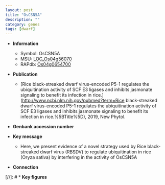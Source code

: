 ```yaml
---
layout: post
title: "OsCSN5A"
description: ""
category: genes
tags: [dwarf]
---
```


* **Information**  
    + Symbol: OsCSN5A  
    + MSU: [LOC_Os04g56070](http://rice.uga.edu/cgi-bin/ORF_infopage.cgi?orf=LOC_Os04g56070)  
    + RAPdb: [Os04g0654700](https://rapdb.dna.affrc.go.jp/locus/?name=Os04g0654700)  

* **Publication**  
    + [Rice black-streaked dwarf virus-encoded P5-1 regulates the ubiquitination activity of SCF E3 ligases and inhibits jasmonate signaling to benefit its infection in rice.](http://www.ncbi.nlm.nih.gov/pubmed?term=Rice black-streaked dwarf virus-encoded P5-1 regulates the ubiquitination activity of SCF E3 ligases and inhibits jasmonate signaling to benefit its infection in rice.%5BTitle%5D), 2019, New Phytol.

* **Genbank accession number**  

* **Key message**  
    + Here, we present evidence of a novel strategy used by Rice black-streaked dwarf virus (RBSDV) to regulate ubiquitination in rice (Oryza sativa) by interfering in the activity of OsCSN5A

* **Connection**  

[//]: # * **Key figures**  


